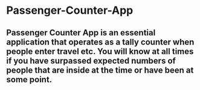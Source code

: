 # Passenger-Counter-App

## Passenger Counter App is an essential application that operates as a tally counter when people enter travel etc. You will know at all times if you have surpassed expected numbers of people that are inside at the time or have been at some point.
